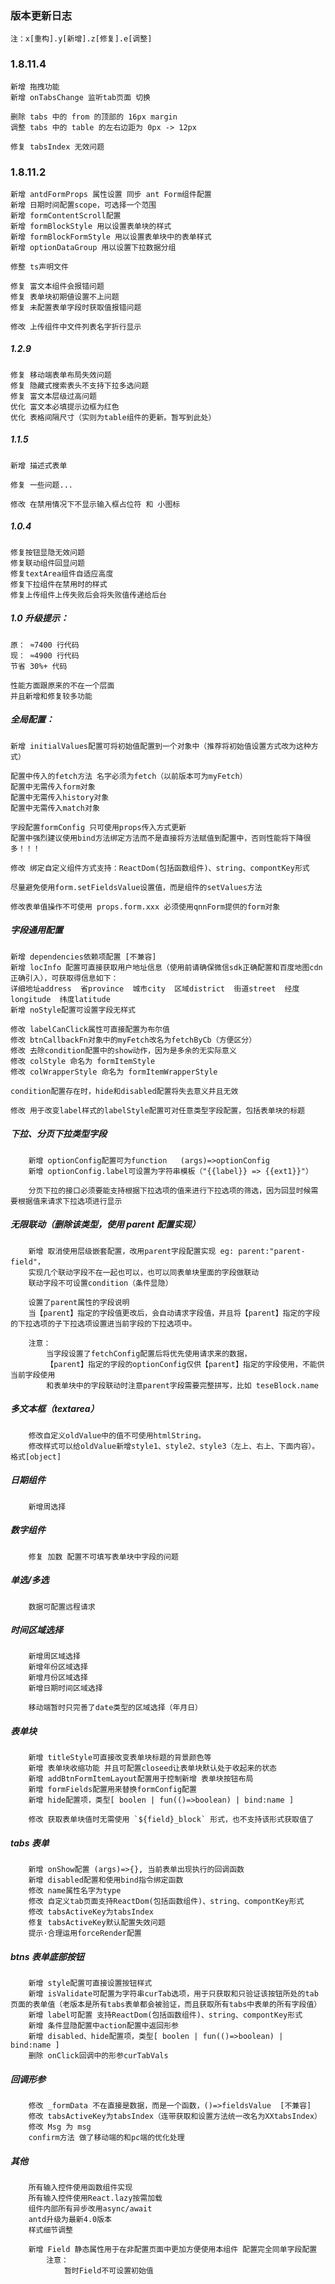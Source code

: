 ### 版本更新日志

    注：x[重构].y[新增].z[修复].e[调整]

### 1.8.11.4

    新增 拖拽功能
    新增 onTabsChange 监听tab页面 切换

    删除 tabs 中的 from 的顶部的 16px margin
    调整 tabs 中的 table 的左右边距为 0px -> 12px

    修复 tabsIndex 无效问题

### 1.8.11.2

    新增 antdFormProps 属性设置 同步 ant Form组件配置
    新增 日期时间配置scope，可选择一个范围
    新增 formContentScroll配置
    新增 formBlockStyle 用以设置表单块的样式
    新增 formBlockFormStyle 用以设置表单块中的表单样式
    新增 optionDataGroup 用以设置下拉数据分组

    修整 ts声明文件

    修复 富文本组件会报错问题
    修复 表单块初期値设置不上问题
    修复 未配置表单字段时获取值报错问题

    修改 上传组件中文件列表名字折行显示

##### 1.2.9

    修复 移动端表单布局失效问题
    修复 隐藏式搜索表头不支持下拉多选问题
    修复 富文本层级过高问题
    优化 富文本必填提示边框为红色
    优化 表格间隔尺寸（实则为table组件的更新。暂写到此处）

##### 1.1.5

    新增 描述式表单

    修复 一些问题...

    修改 在禁用情况下不显示输入框占位符 和 小图标

##### 1.0.4

    修复按钮显隐无效问题
    修复联动组件回显问题
    修复textArea组件自适应高度
    修复下拉组件在禁用时的样式
    修复上传组件上传失败后会将失败值传递给后台

##### 1.0 升级提示：

    原： ≈7400 行代码
    现： ≈4900 行代码
    节省 30%+ 代码

    性能方面跟原来的不在一个层面
    并且新增和修复较多功能

##### 全局配置：

    新增 initialValues配置可将初始值配置到一个对象中（推荐将初始值设置方式改为这种方式）

    配置中传入的fetch方法 名字必须为fetch（以前版本可为myFetch）
    配置中无需传入form对象
    配置中无需传入history对象
    配置中无需传入match对象

    字段配置formConfig 只可使用props传入方式更新
    配置中强烈建议使用bind方法绑定方法而不是直接将方法赋值到配置中，否则性能将下降很多！！！

    修改 绑定自定义组件方式支持：ReactDom(包括函数组件)、string、compontKey形式

    尽量避免使用form.setFieldsValue设置值，而是组件的setValues方法

    修改表单值操作不可使用 props.form.xxx 必须使用qnnForm提供的form对象

##### 字段通用配置

    新增 dependencies依赖项配置 [不兼容]
    新增 locInfo 配置可直接获取用户地址信息（使用前请确保微信sdk正确配置和百度地图cdn正确引入），可获取得信息如下：
    详细地址address  省province  城市city  区域district  街道street  经度longitude  纬度latitude
    新增 noStyle配置可设置字段无样式

    修改 labelCanClick属性可直接配置为布尔值
    修改 btnCallbackFn对象中的myFetch改名为fetchByCb（方便区分）
    修改 去除condition配置中的show动作，因为是多余的无实际意义
    修改 colStyle 命名为 formItemStyle
    修改 colWrapperStyle 命名为 formItemWrapperStyle

    condition配置存在时，hide和disabled配置将失去意义并且无效

    修改 用于改变label样式的labelStyle配置可对任意类型字段配置，包括表单块的标题

##### 下拉、分页下拉类型字段

        新增 optionConfig配置可为function   (args)=>optionConfig
        新增 optionConfig.label可设置为字符串模板（"{{label}} => {{ext1}}"）

        分页下拉的接口必须要能支持根据下拉选项的值来进行下拉选项的筛选，因为回显时候需要根据值来请求下拉选项进行显示

##### 无限联动（删除该类型，使用 parent 配置实现）

        新增 取消使用层级嵌套配置，改用parent字段配置实现 eg: parent:"parent-field"，
        实现几个联动字段不在一起也可以，也可以同表单块里面的字段做联动
        联动字段不可设置condition（条件显隐）

        设置了parent属性的字段说明
        当【parent】指定的字段值更改后，会自动请求字段值，并且将【parent】指定的字段的下拉选项的子下拉选项设置进当前字段的下拉选项中。

        注意：
            当字段设置了fetchConfig配置后将优先使用请求来的数据，
            【parent】指定的字段的optionConfig仅供【parent】指定的字段使用，不能供当前字段使用
            和表单块中的字段联动时注意parent字段需要完整拼写，比如 teseBlock.name

##### 多文本框（textarea）

        修改自定义oldValue中的值不可使用htmlString。
        修改样式可以给oldValue新增style1、style2、style3（左上、右上、下面内容）。格式[object]

##### 日期组件

        新增周选择

##### 数字组件

        修复 加数 配置不可填写表单块中字段的问题

##### 单选/多选

        数据可配置远程请求

##### 时间区域选择

        新增周区域选择
        新增年份区域选择
        新增月份区域选择
        新增日期时间区域选择

        移动端暂时只完善了date类型的区域选择（年月日）

##### 表单块

        新增 titleStyle可直接改变表单块标题的背景颜色等
        新增 表单块收缩功能 并且可配置closeed让表单块默认处于收起来的状态
        新增 addBtnFormItemLayout配置用于控制新增 表单块按钮布局
        新增 formFields配置用来替换formConfig配置
        新增 hide配置项，类型[ boolen | fun(()=>boolean) | bind:name ]

        修改 获取表单块值时无需使用 `${field}_block` 形式，也不支持该形式获取值了

##### tabs 表单

        新增 onShow配置 (args)=>{}, 当前表单出现执行的回调函数
        新增 disabled配置和使用bind指令绑定函数
        修改 name属性名字为type
        修改 自定义tab页面支持ReactDom(包括函数组件)、string、compontKey形式
        修改 tabsActiveKey为tabsIndex
        修复 tabsActiveKey默认配置失效问题
        提示·合理运用forceRender配置

##### btns 表单底部按钮

        新增 style配置可直接设置按钮样式
        新增 isValidate可配置为字符串curTab选项，用于只获取和只验证该按钮所处的tab页面的表单值（老版本是所有tabs表单都会被验证，而且获取所有tabs中表单的所有字段值）
        新增 label可配置 支持ReactDom(包括函数组件)、string、compontKey形式
        新增 条件显隐配置中action配置中返回形参
        新增 disabled、hide配置项，类型[ boolen | fun(()=>boolean) | bind:name ]
        删除 onClick回调中的形参curTabVals

##### 回调形参

        修改 _formData 不在直接是数据，而是一个函数，()=>fieldsValue  [不兼容]
        修改 tabsActiveKey为tabsIndex（连带获取和设置方法统一改名为XXtabsIndex）
        修改 Msg 为 msg
        confirm方法 做了移动端的和pc端的优化处理

##### 其他

        所有输入控件使用函数组件实现
        所有输入控件使用React.lazy按需加载
        组件内部所有异步改用async/await
        antd升级为最新4.0版本
        样式细节调整

        新增 Field 静态属性用于在非配置页面中更加方便使用本组件 配置完全同单字段配置
            注意：
                暂时Field不可设置初始值
